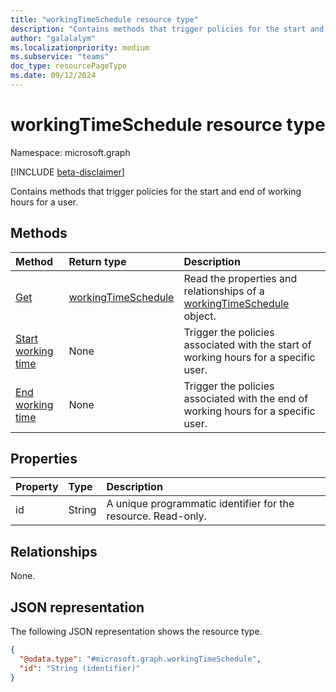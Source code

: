 ```yaml
---
title: "workingTimeSchedule resource type"
description: "Contains methods that trigger policies for the start and end of working hours for a user."
author: "galalalym"
ms.localizationpriority: medium
ms.subservice: "teams"
doc_type: resourcePageType
ms.date: 09/12/2024
---
```


# workingTimeSchedule resource type

Namespace: microsoft.graph

[!INCLUDE [beta-disclaimer](../../includes/beta-disclaimer.md)]

Contains methods that trigger policies for the start and end of working hours for a user.

## Methods

|Method|Return type|Description|
|:---|:---|:---|
|[Get](../api/workingtimeschedule-get.md)|[workingTimeSchedule](../resources/workingtimeschedule.md)|Read the properties and relationships of a [workingTimeSchedule](../resources/workingtimeschedule.md) object.|
|[Start working time](../api/workingtimeschedule-startworkingtime.md)|None|Trigger the policies associated with the start of working hours for a specific user.|
|[End working time](../api/workingtimeschedule-endworkingtime.md)|None|Trigger the policies associated with the end of working hours for a specific user.|

## Properties

|Property|Type|Description|
|:---|:---|:---|
|id|String|A unique programmatic identifier for the resource. Read-only.|

## Relationships

None.

## JSON representation

The following JSON representation shows the resource type.
<!-- {
  "blockType": "resource",
  "keyProperty": "id",
  "@odata.type": "microsoft.graph.workingTimeSchedule",
  "openType": false
}
-->
``` json
{
  "@odata.type": "#microsoft.graph.workingTimeSchedule",
  "id": "String (identifier)"
}
```

